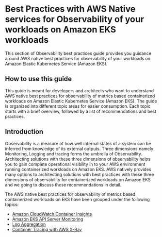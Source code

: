 # Best Practices with AWS Native services for Observability of your workloads on Amazon EKS workloads 

This section of Observability best practices guide provides you guidance around AWS native best practices for observability of your workloads on Amazon Elastic Kubernetes Service (Amazon EKS).  

## How to use this guide

This guide is meant for developers and architects who want to understand AWS native best practices for observability of metrics based containerized workloads on Amazon Elastic Kubernetes Service (Amazon EKS). The guide is organized into different topic areas for easier consumption. Each topic starts with a brief overview, followed by a list of recommendations and best practices.

## Introduction

Observability is a measure  of how well internal states of a system can be inferred from knowledge of its external outputs. Three dimensions namely Monitoring, Logging and tracing forms the umbrella of Observability. Architecting solutions with these three dimensions of observability helps you to gain complete operational visibility in to your AWS environment running containerized workloads on Amazon EKS. AWS natively provides many options to architecting solutions with best practices with these three dimensions of observability for containerized workloads on Amazon EKS and we going to discuss those recommendations in detail.

The AWS native best practices for observability of metrics based containerized workloads on EKS have been grouped under the following topics:

* [Amazon CloudWatch Container Insights](./eks-aws-native/amazon-cloudwatch-container-insights.md)
* [Amazon EKS API Server Monitoring](./eks-aws-native/eks-api-server-monitoring.md)
* [Log Aggregation](./eks-aws-native/log-aggregation.md)
* [Container Tracing with AWS X-Ray](./eks-aws-native/container-tracing-with-aws-xray.md)